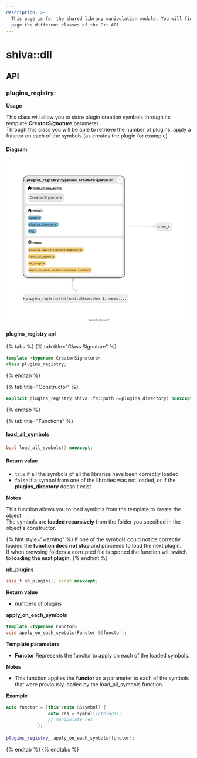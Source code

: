 ```yaml
---
description: >-
  This page is for the shared library manipulation module. You will find on this
  page the different classes of the C++ API.
---
```


# shiva::dll

## API

### plugins\_registry:

**Usage**

This class will allow you to store plugin creation symbols through its template _**CreatorSignature**_ parameter.  
Through this class you will be able to retrieve the number of plugins, apply a functor on each of the symbols \(as creates the plugin for example\).

#### Diagram

![](../../.gitbook/assets/plugins_registry.png)

#### plugins\_registry api

{% tabs %}
{% tab title="Class Signature" %}
```cpp
template <typename CreatorSignature>
class plugins_registry;
```
{% endtab %}

{% tab title="Constructor" %}
```cpp
explicit plugins_registry(shiva::fs::path &&plugins_directory) noexcept;
```
{% endtab %}

{% tab title="Functions" %}
#### load\_all\_symbols

```cpp
bool load_all_symbols() noexcept;
```

#### **Return value**

* `true` if all the symbols of all the libraries have been correctly loaded
* `false` if a symbol from one of the libraries was not loaded, or if the **plugins\_directory** doesn't exist

**Notes**

   This function allows you to load symbols from the template to create the object.  
   The symbols are **loaded recursively** from the folder you specified in the object's constructor.

{% hint style="warning" %}
If one of the symbols could not be correctly loaded the **function does not stop** and proceeds to load the next plugin.  
If when browsing folders a corrupted file is spotted the function will switch to **loading the next plugin**.
{% endhint %}

**nb\_plugins**

```cpp
size_t nb_plugins() const noexcept;
```

**Return value**

* numbers of plugins

**apply\_on\_each\_symbols**

```cpp
template <typename Functor>
void apply_on_each_symbols(Functor &&functor);
```

**Template parameters**

* **Functor** Represents the functor to apply on each of the loaded symbols.

**Notes**

* This function applies the **functor** as a parameter to each of the symbols that were previously loaded by the load\_all\_symbols function.

**Example**

```cpp
auto functor = [this](auto &&symbol) {
                auto res = symbol(//things);
                // manipulate res
            };

plugins_registry_.apply_on_each_symbols(functor);
```
{% endtab %}
{% endtabs %}

